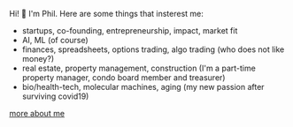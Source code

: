 Hi! 👋 I'm Phil. Here are some things that insterest me:

-  startups, co-founding, entrepreneurship, impact, market fit
-  AI, ML (of course)
-  finances, spreadsheets, options trading, algo trading (who does not like money?)
-  real estate, property management, construction (I'm a part-time property manager, condo board member and treasurer)
-  bio/health-tech, molecular machines, aging (my new passion after surviving covid19)

[more about me](https://www.pmunin.com/p/about.html)
